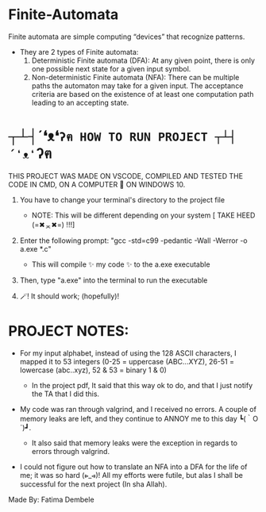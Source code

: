 # Finite-Automata
Finite automata are simple computing “devices” that recognize patterns.

- They are 2 types of Finite automata:
  1. Deterministic Finite automata (DFA): At any given point, there is only one possible next state for a given input symbol.
  2. Non-deterministic Finite automata (NFA):  There can be multiple paths the automaton may take for a given input. The acceptance criteria are based on the existence of at least one computation path leading to an accepting state.



# ┬┴┤´❛ᴥ❛`ʔฅ HOW TO RUN PROJECT ┬┴┤´❛ᴥ❛`ʔฅ 

THIS PROJECT WAS MADE ON VSCODE, COMPILED AND TESTED THE CODE IN CMD, ON A COMPUTER 🏃 ON WINDOWS 10. 

1. You have to change your terminal's directory to the project file 
	- NOTE: This will be different depending on your system [ TAKE HEED (=✖ᆽ✖=) !!!]

2. Enter the following prompt: "gcc -std=c99 -pedantic -Wall -Werror -o a.exe *.c" 
	- This will compile ✨ my code ✨ to the a.exe executable

3. Then, type "a.exe" into the terminal to run the executable

4. 🪄! It should work; (hopefully)! 



# PROJECT NOTES:

- For my input alphabet, instead of using the 128 ASCII characters, I mapped it to 53 integers (0-25 = uppercase (ABC...XYZ), 26-51 = lowercase (abc..xyz), 52 & 53 = binary 1 & 0)
	- In the project pdf, It said that this way ok to do, and that I just notify the TA that I did this. 

- My code was ran through valgrind, and I received no errors. A couple of memory leaks are left, and they continue to ANNOY me to this day ┗(｀O ´)┛. 
	- It also said that memory leaks were the exception in regards to errors through valgrind.

- I could not figure out how to translate an NFA into a DFA for the life of me; it was so hard (⩺_⩹)! All my efforts were futile, but alas I shall be successful for the next project (In sha Allah).



Made By: Fatima Dembele







